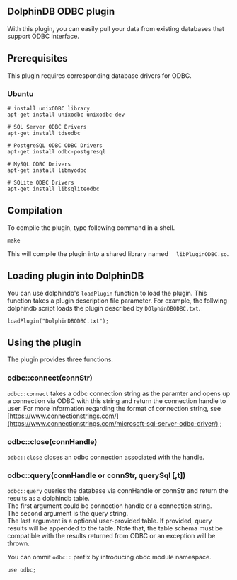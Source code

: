 ## DolphinDB ODBC plugin

With this plugin, you can easily pull your data from existing databases that support ODBC interface.

## Prerequisites
This plugin requires corresponding database drivers for ODBC. 

### Ubuntu
```
# install unixODBC library
apt-get install unixodbc unixodbc-dev

# SQL Server ODBC Drivers
apt-get install tdsodbc

# PostgreSQL ODBC ODBC Drivers
apt-get install odbc-postgresql

# MySQL ODBC Drivers
apt-get install libmyodbc

# SQLite ODBC Drivers
apt-get install libsqliteodbc
```

## Compilation
To compile the plugin, type following command in a shell.
```
make
```
This will compile the plugin into a shared library named ```  libPluginODBC.so```.

## Loading plugin into DolphinDB
You can use dolphindb's ``` loadPlugin ``` function to load the plugin. This function takes a plugin description file parameter. For example, the follwing dolphindb script loads the plugin described by ```DOlphinDBODBC.txt```.
```
loadPlugin("DolphinDBODBC.txt");
```

## Using the plugin
The plugin provides three functions.

### odbc::connect(connStr)
```odbc::connect``` takes a odbc connection string as the paramter and opens up a connection via ODBC with this string and return the connection handle to user. For more information regarding the format of connection string, see [https://www.connectionstrings.com/](https://www.connectionstrings.com/microsoft-sql-server-odbc-driver/) ;

### odbc::close(connHandle)
```odbc::close``` closes an odbc connection associated with the handle.
### odbc::query(connHandle or connStr, querySql [,t])
```odbc::query``` queries the database via connHandle or connStr and return the results as a dolphindb table.   
The first argument could be connection handle or a connection string.   
The second argument is the query string.  
The last argument is a optional user-provided table. If provided, query results will be appended to the table. Note that, the table schema must be compatible with the results returned from ODBC or an exception will be thrown.  
  

You can ommit ```odbc::``` prefix by introducing obdc module namespace.
```
use odbc;
```